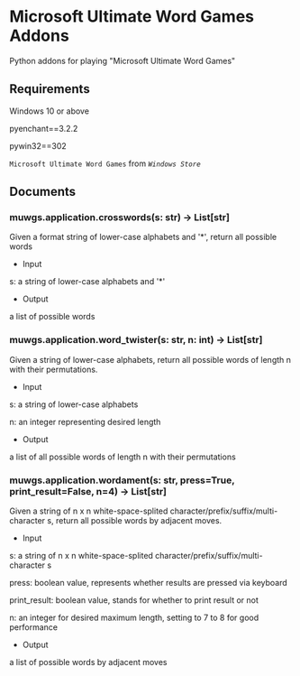 # Microsoft Ultimate Word Games Addons

Python addons for playing "Microsoft Ultimate Word Games"

## Requirements

Windows 10 or above

pyenchant==3.2.2

pywin32==302

`Microsoft Ultimate Word Games` from *`Windows Store`*

## Documents

### muwgs.application.crosswords(s: str) -> List[str]

Given a format string of lower-case alphabets and '*', return all possible words

* Input

s: a string of lower-case alphabets and '*'

* Output

a list of possible words

### muwgs.application.word_twister(s: str, n: int) -> List[str]

Given a string of lower-case alphabets, return all possible words of length n with their permutations.

* Input

s: a string of lower-case alphabets

n: an integer representing desired length

* Output

a list of all possible words of length n with their permutations

### muwgs.application.wordament(s: str, press=True, print_result=False, n=4) -> List[str]

Given a string of n x n white-space-splited character/prefix/suffix/multi-character s, return all possible words by adjacent moves.

* Input

s: a string of n x n white-space-splited character/prefix/suffix/multi-character s

press: boolean value, represents whether results are pressed via keyboard

print_result: boolean value, stands for whether to print result or not

n: an integer for desired maximum length, setting to 7 to 8 for good performance

* Output

a list of possible words by adjacent moves
